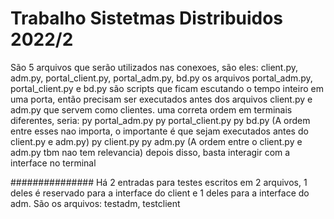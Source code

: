 # Trabalho Sistetmas Distribuidos 2022/2
São 5 arquivos que serão utilizados nas conexoes, são eles: client.py, adm.py, portal_client.py, portal_adm.py, bd.py
os arquivos portal_adm.py, portal_client.py e bd.py são scripts que ficam escutando o tempo inteiro em uma porta, então
precisam ser executados antes dos arquivos client.py e adm.py que servem como clientes.
uma correta ordem em terminais diferentes, seria:
py portal_adm.py
py portal_client.py
py bd.py
(A ordem entre esses nao importa, o importante é que sejam executados antes do client.py e adm.py)
py client.py
py adm.py
(A ordem entre o client.py e adm.py tbm nao tem relevancia)
depois disso, basta interagir com a interface no terminal

###############
Há 2 entradas para testes escritos em 2 arquivos, 1 deles é reservado para a interface do client e
1 deles para a interface do adm. São os arquivos: testadm, testclient
